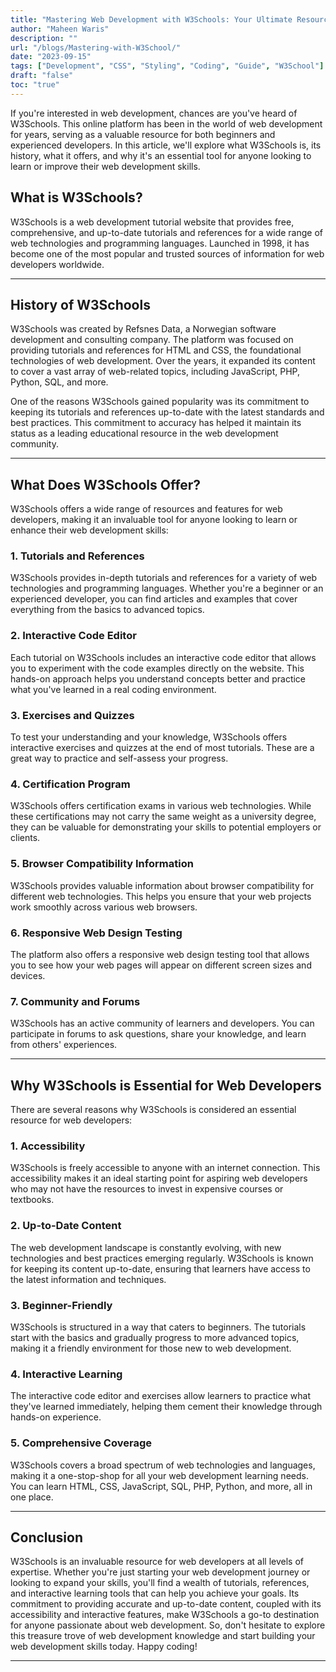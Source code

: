 ```yaml
---
title: "Mastering Web Development with W3Schools: Your Ultimate Resource"
author: "Maheen Waris"
description: ""
url: "/blogs/Mastering-with-W3School/"
date: "2023-09-15"
tags: ["Development", "CSS", "Styling", "Coding", "Guide", "W3School"]
draft: "false"
toc: "true"
---
```


If you're interested in web development, chances are you've heard of W3Schools. This online platform has been in the world of web development for years, serving as a valuable resource for both beginners and experienced developers. In this article, we'll explore what W3Schools is, its history, what it offers, and why it's an essential tool for anyone looking to learn or improve their web development skills.

## **What is W3Schools?**

W3Schools is a web development tutorial website that provides free, comprehensive, and up-to-date tutorials and references for a wide range of web technologies and programming languages. Launched in 1998, it has become one of the most popular and trusted sources of information for web developers worldwide.

<hr>

## **History of W3Schools**

W3Schools was created by Refsnes Data, a Norwegian software development and consulting company. The platform was focused on providing tutorials and references for HTML and CSS, the foundational technologies of web development. Over the years, it expanded its content to cover a vast array of web-related topics, including JavaScript, PHP, Python, SQL, and more.

One of the reasons W3Schools gained popularity was its commitment to keeping its tutorials and references up-to-date with the latest standards and best practices. This commitment to accuracy has helped it maintain its status as a leading educational resource in the web development community.

<hr>

## **What Does W3Schools Offer?**

W3Schools offers a wide range of resources and features for web developers, making it an invaluable tool for anyone looking to learn or enhance their web development skills:

### 1. **Tutorials and References**

W3Schools provides in-depth tutorials and references for a variety of web technologies and programming languages. Whether you're a beginner or an experienced developer, you can find articles and examples that cover everything from the basics to advanced topics.

### 2. **Interactive Code Editor**

Each tutorial on W3Schools includes an interactive code editor that allows you to experiment with the code examples directly on the website. This hands-on approach helps you understand concepts better and practice what you've learned in a real coding environment.

### 3. **Exercises and Quizzes**

To test your understanding and your knowledge, W3Schools offers interactive exercises and quizzes at the end of most tutorials. These are a great way to practice and self-assess your progress.

### 4. **Certification Program**

W3Schools offers certification exams in various web technologies. While these certifications may not carry the same weight as a university degree, they can be valuable for demonstrating your skills to potential employers or clients.

### 5. **Browser Compatibility Information**

W3Schools provides valuable information about browser compatibility for different web technologies. This helps you ensure that your web projects work smoothly across various web browsers.

### 6. **Responsive Web Design Testing**

The platform also offers a responsive web design testing tool that allows you to see how your web pages will appear on different screen sizes and devices.

### 7. **Community and Forums**

W3Schools has an active community of learners and developers. You can participate in forums to ask questions, share your knowledge, and learn from others' experiences.

<hr>

## **Why W3Schools is Essential for Web Developers**

There are several reasons why W3Schools is considered an essential resource for web developers:

### 1. **Accessibility**

W3Schools is freely accessible to anyone with an internet connection. This accessibility makes it an ideal starting point for aspiring web developers who may not have the resources to invest in expensive courses or textbooks.

### 2. **Up-to-Date Content**

The web development landscape is constantly evolving, with new technologies and best practices emerging regularly. W3Schools is known for keeping its content up-to-date, ensuring that learners have access to the latest information and techniques.

### 3. **Beginner-Friendly**

W3Schools is structured in a way that caters to beginners. The tutorials start with the basics and gradually progress to more advanced topics, making it a friendly environment for those new to web development.

### 4. **Interactive Learning**

The interactive code editor and exercises allow learners to practice what they've learned immediately, helping them cement their knowledge through hands-on experience.

### 5. **Comprehensive Coverage**

W3Schools covers a broad spectrum of web technologies and languages, making it a one-stop-shop for all your web development learning needs. You can learn HTML, CSS, JavaScript, SQL, PHP, Python, and more, all in one place.

<hr>

## **Conclusion**

W3Schools is an invaluable resource for web developers at all levels of expertise. Whether you're just starting your web development journey or looking to expand your skills, you'll find a wealth of tutorials, references, and interactive learning tools that can help you achieve your goals. Its commitment to providing accurate and up-to-date content, coupled with its accessibility and interactive features, make W3Schools a go-to destination for anyone passionate about web development. So, don't hesitate to explore this treasure trove of web development knowledge and start building your web development skills today. Happy coding!

---
